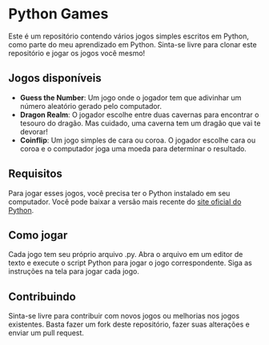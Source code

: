 # Python Games

Este é um repositório contendo vários jogos simples escritos em Python, como parte do meu aprendizado em Python. Sinta-se livre para clonar este repositório e jogar os jogos você mesmo!

## Jogos disponíveis

- **Guess the Number**: Um jogo onde o jogador tem que adivinhar um número aleatório gerado pelo computador.
- **Dragon Realm**: O jogador escolhe entre duas cavernas para encontrar o tesouro do dragão. Mas cuidado, uma caverna tem um dragão que vai te devorar!
- **Coinflip**: Um jogo simples de cara ou coroa. O jogador escolhe cara ou coroa e o computador joga uma moeda para determinar o resultado.

## Requisitos

Para jogar esses jogos, você precisa ter o Python instalado em seu computador. Você pode baixar a versão mais recente do [site oficial do Python](https://www.python.org/downloads/).

## Como jogar

Cada jogo tem seu próprio arquivo .py. Abra o arquivo em um editor de texto e execute o script Python para jogar o jogo correspondente. Siga as instruções na tela para jogar cada jogo.

## Contribuindo

Sinta-se livre para contribuir com novos jogos ou melhorias nos jogos existentes. Basta fazer um fork deste repositório, fazer suas alterações e enviar um pull request.

